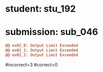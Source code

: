 # student: stu_192
# submission: sub_046

```diff
@@ ex02_0: Output Limit Exceeded
@@ ex02_1: Output Limit Exceeded
@@ ex02_2: Output Limit Exceeded
```
#incorrect=3
#correct=0
